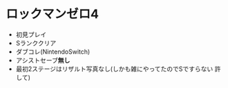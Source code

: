 # ロックマンゼロ4

- 初見プレイ
- Sランククリア
- ダブコレ(NintendoSwitch)
- アシストセーブ**無し**
- 最初2ステージはリザルト写真なし(しかも雑にやってたのでSですらない 許して)
